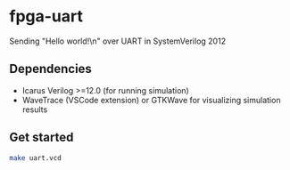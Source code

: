 # fpga-uart
Sending "Hello world!\n" over UART in SystemVerilog 2012

## Dependencies
- Icarus Verilog >=12.0 (for running simulation)
- WaveTrace (VSCode extension) or GTKWave for visualizing simulation results

## Get started
```sh
make uart.vcd
```
